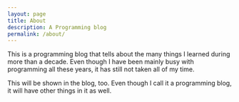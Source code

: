 ```yaml
---
layout: page
title: About
description: A Programming blog
permalink: /about/
---
```


This is a programming blog that tells about the many things I learned
during more than a decade. Even though I have been mainly busy with
programming all these years, it has still not taken all of my time.

This will be shown in the blog, too. Even though I call it a
programming blog, it will have other things in it as well.
